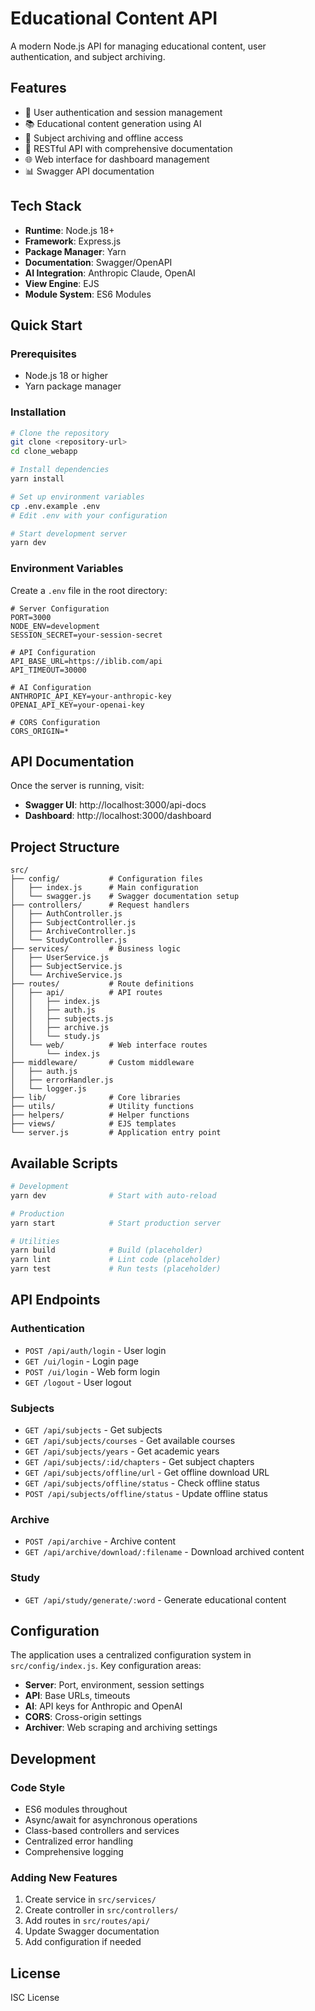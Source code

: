 # Educational Content API

A modern Node.js API for managing educational content, user authentication, and subject archiving.

## Features

- 🔐 User authentication and session management
- 📚 Educational content generation using AI
- 📁 Subject archiving and offline access
- 🎯 RESTful API with comprehensive documentation
- 🌐 Web interface for dashboard management
- 📊 Swagger API documentation

## Tech Stack

- **Runtime**: Node.js 18+
- **Framework**: Express.js
- **Package Manager**: Yarn
- **Documentation**: Swagger/OpenAPI
- **AI Integration**: Anthropic Claude, OpenAI
- **View Engine**: EJS
- **Module System**: ES6 Modules

## Quick Start

### Prerequisites

- Node.js 18 or higher
- Yarn package manager

### Installation

```bash
# Clone the repository
git clone <repository-url>
cd clone_webapp

# Install dependencies
yarn install

# Set up environment variables
cp .env.example .env
# Edit .env with your configuration

# Start development server
yarn dev
```

### Environment Variables

Create a `.env` file in the root directory:

```env
# Server Configuration
PORT=3000
NODE_ENV=development
SESSION_SECRET=your-session-secret

# API Configuration
API_BASE_URL=https://iblib.com/api
API_TIMEOUT=30000

# AI Configuration
ANTHROPIC_API_KEY=your-anthropic-key
OPENAI_API_KEY=your-openai-key

# CORS Configuration
CORS_ORIGIN=*
```

## API Documentation

Once the server is running, visit:
- **Swagger UI**: http://localhost:3000/api-docs
- **Dashboard**: http://localhost:3000/dashboard

## Project Structure

```
src/
├── config/           # Configuration files
│   ├── index.js      # Main configuration
│   └── swagger.js    # Swagger documentation setup
├── controllers/      # Request handlers
│   ├── AuthController.js
│   ├── SubjectController.js
│   ├── ArchiveController.js
│   └── StudyController.js
├── services/         # Business logic
│   ├── UserService.js
│   ├── SubjectService.js
│   └── ArchiveService.js
├── routes/           # Route definitions
│   ├── api/          # API routes
│   │   ├── index.js
│   │   ├── auth.js
│   │   ├── subjects.js
│   │   ├── archive.js
│   │   └── study.js
│   └── web/          # Web interface routes
│       └── index.js
├── middleware/       # Custom middleware
│   ├── auth.js
│   ├── errorHandler.js
│   └── logger.js
├── lib/              # Core libraries
├── utils/            # Utility functions
├── helpers/          # Helper functions
├── views/            # EJS templates
└── server.js         # Application entry point
```

## Available Scripts

```bash
# Development
yarn dev              # Start with auto-reload

# Production
yarn start            # Start production server

# Utilities
yarn build            # Build (placeholder)
yarn lint             # Lint code (placeholder)
yarn test             # Run tests (placeholder)
```

## API Endpoints

### Authentication
- `POST /api/auth/login` - User login
- `GET /ui/login` - Login page
- `POST /ui/login` - Web form login
- `GET /logout` - User logout

### Subjects
- `GET /api/subjects` - Get subjects
- `GET /api/subjects/courses` - Get available courses
- `GET /api/subjects/years` - Get academic years
- `GET /api/subjects/:id/chapters` - Get subject chapters
- `GET /api/subjects/offline/url` - Get offline download URL
- `GET /api/subjects/offline/status` - Check offline status
- `POST /api/subjects/offline/status` - Update offline status

### Archive
- `POST /api/archive` - Archive content
- `GET /api/archive/download/:filename` - Download archived content

### Study
- `GET /api/study/generate/:word` - Generate educational content

## Configuration

The application uses a centralized configuration system in `src/config/index.js`. Key configuration areas:

- **Server**: Port, environment, session settings
- **API**: Base URLs, timeouts
- **AI**: API keys for Anthropic and OpenAI
- **CORS**: Cross-origin settings
- **Archiver**: Web scraping and archiving settings

## Development

### Code Style
- ES6 modules throughout
- Async/await for asynchronous operations
- Class-based controllers and services
- Centralized error handling
- Comprehensive logging

### Adding New Features
1. Create service in `src/services/`
2. Create controller in `src/controllers/`
3. Add routes in `src/routes/api/`
4. Update Swagger documentation
5. Add configuration if needed

## License

ISC License